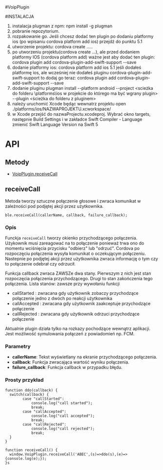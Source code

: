 #VoipPlugin

#INSTALACJA
1. instalacja plugman z npm: npm install -g plugman
2. pobranie repozytorium.
3. rozpakowanie go.
Jeśli chcesz dodać ten plugin po dodaniu platformy ios (po wpisaniu cordova platform add ios) przejdź do punktu 5.1
5. utworzenie projektu: cordova create .....
4. po utworzeniu projektu(cordova create ...), ale przed dodaniem platformy IOS (cordova platform add) ważne jest aby dodać ten plugin: cordova plugin add cordova-plugin-add-swift-support --save
5. dodanie platformy ios: cordova platform add ios
5.1 jeśli dodałeś platformę ios, ale wcześniej nie dodałeś pluginu cordova-plugin-add-swift-support to dodaj go teraz: cordova plugin add cordova-plugin-add-swift-support --save
6. dodanie pluginu plugman install --platform android --project <scieżka do folderu \platforms\ios w projekcie do którego ma być wgrany plugin> --plugin <ścieżka do folderu z pluginem>
7. należy uruchomić Xcode będąc wewnatrz projektu open ./platforms/ios/NAZWAPROJEKTU.xcworkspace/
8. w Xcode przejść do nazwaProjectu.xcodeproj. Wybrać okno targets, następnie Build Settings i w zakładce Swift Compiler - Language zmienić Swift Language Version na Swift 5

# API

## Metody

- [VoipPlugin.receiveCall](#receiveCall)



## receiveCall

Metoda tworzy sztuczne połączenie głosowe i zwraca komunikat w zależności pod podjętej akcji przez użytkownika.

    ble.receiveCall(callerName, callback, failure_callback);

### Opis

Funckja `receiveCall` tworzy okienko przychodzącego połączenia. Użykownik musi zareagować na to połączenie ponieważ trwa ono do momentu wciśnięcia przycisku "odbierz" lub "odrzuć". Cordova po rozpoczęciu połączenia wysyła komunikat o oczekującym połączeniu. Nastepnie po podjętej akcji przez użytkownika zwraca informację o tym czy to połączenie odebrał czy odrzucił.

Funkcja callback zwraca ZAWSZe dwa stany. Pierwszym z nich jest stan rozpoczęcia połączenia przychodzącego. Drugi to stan zakończenia tego połączenia.
Lista stanów:
  zawsze przy wywołaniu funkcji
- callStarted : zwracana gdy użytkownik zobaczy przychodzące połączenie
  jedno z dwóch po reakcji użytkownika
- callAccepted : zwracana gdy użytkownik zaakceptuje przychodzące połączenie
- callRejected : zwracana gdy użytkownik odrzuci przychodzące połączenie


Aktualnie plugin działa tylko na rozkazy pochodzące wewnątrz aplikacji.
Jest możliwość symulowania połączeń z powiadomień np. FCM.

### Parametry

- __callerName__: Tekst wyświetlany na ekranie przychodzącego połączenia.
- __callback__: Funkcja zwracająca wartość wyniku połączenia.
- __failure_callback__: Funkcja callback w przypadku błędu.

### Prosty przykład

    function ddo(callback) {
      switch(callback) {
            case "callStarted":
                console.log("call started");
                break;
            case "callAccepted":
                console.log("call accepted");
                break;
            case "callRejected":
                console.log("call rejected");
                break;
      }
    }
    
    function receiveCall() {
      window.VoipPlugin.receiveCall('ABEC',(s)=>ddo(s),(e)=>{console.log(e);});
    }s
